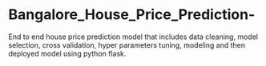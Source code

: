# Bangalore_House_Price_Prediction-
End to end house price prediction model that includes data cleaning, model selection, cross validation, hyper parameters tuning, modeling and then deployed model using python flask.
